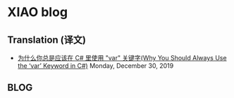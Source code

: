# XIAO blog

## Translation (译文)

- [为什么你总是应该在 C# 里使用 "var" 关键字(Why You Should Always Use the ‘var’ Keyword in C#)](./translations/why-you-should-always-use-var-keyword.md) Monday, December 30, 2019

## BLOG
